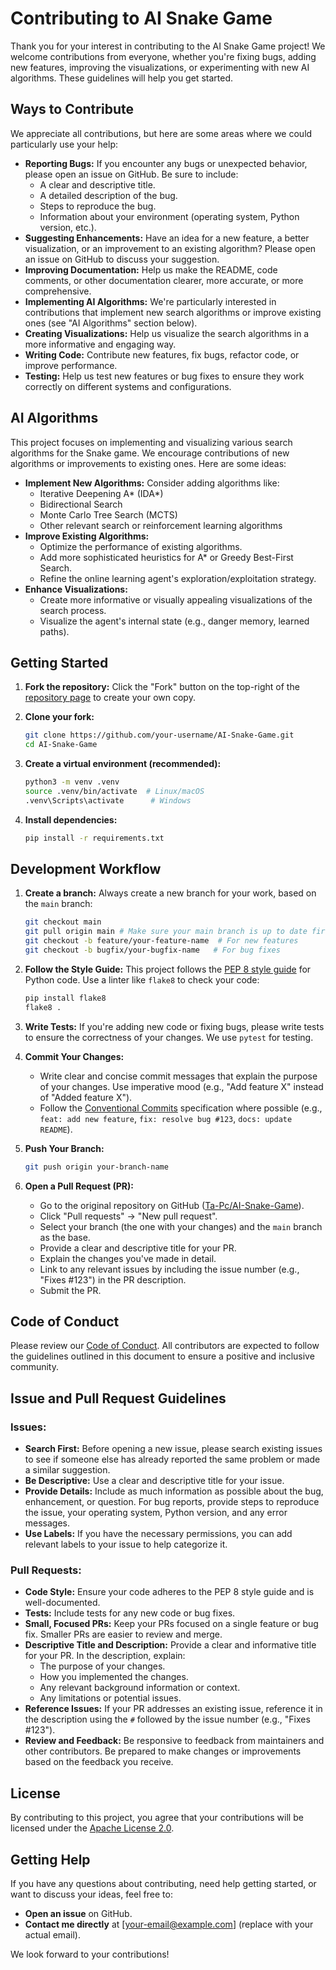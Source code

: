 # Contributing to AI Snake Game

Thank you for your interest in contributing to the AI Snake Game project! We welcome contributions from everyone, whether you're fixing bugs, adding new features, improving the visualizations, or experimenting with new AI algorithms. These guidelines will help you get started.

## Ways to Contribute

We appreciate all contributions, but here are some areas where we could particularly use your help:

*   **Reporting Bugs:** If you encounter any bugs or unexpected behavior, please open an issue on GitHub. Be sure to include:
    *   A clear and descriptive title.
    *   A detailed description of the bug.
    *   Steps to reproduce the bug.
    *   Information about your environment (operating system, Python version, etc.).
*   **Suggesting Enhancements:** Have an idea for a new feature, a better visualization, or an improvement to an existing algorithm? Please open an issue on GitHub to discuss your suggestion.
*   **Improving Documentation:** Help us make the README, code comments, or other documentation clearer, more accurate, or more comprehensive.
*   **Implementing AI Algorithms:** We're particularly interested in contributions that implement new search algorithms or improve existing ones (see "AI Algorithms" section below).
*   **Creating Visualizations:** Help us visualize the search algorithms in a more informative and engaging way.
*   **Writing Code:** Contribute new features, fix bugs, refactor code, or improve performance.
*   **Testing:** Help us test new features or bug fixes to ensure they work correctly on different systems and configurations.

## AI Algorithms

This project focuses on implementing and visualizing various search algorithms for the Snake game. We encourage contributions of new algorithms or improvements to existing ones. Here are some ideas:

*   **Implement New Algorithms:** Consider adding algorithms like:
    *   Iterative Deepening A* (IDA*)
    *   Bidirectional Search
    *   Monte Carlo Tree Search (MCTS)
    *   Other relevant search or reinforcement learning algorithms
*   **Improve Existing Algorithms:**
    *   Optimize the performance of existing algorithms.
    *   Add more sophisticated heuristics for A* or Greedy Best-First Search.
    *   Refine the online learning agent's exploration/exploitation strategy.
*   **Enhance Visualizations:**
    *   Create more informative or visually appealing visualizations of the search process.
    *   Visualize the agent's internal state (e.g., danger memory, learned paths).

## Getting Started

1. **Fork the repository:** Click the "Fork" button on the top-right of the [repository page](https://github.com/Ta-Pc/AI-Snake-Game) to create your own copy.

2. **Clone your fork:**
    ```bash
    git clone https://github.com/your-username/AI-Snake-Game.git
    cd AI-Snake-Game
    ```

3. **Create a virtual environment (recommended):**
    ```bash
    python3 -m venv .venv
    source .venv/bin/activate  # Linux/macOS
    .venv\Scripts\activate      # Windows
    ```

4. **Install dependencies:**
    ```bash
    pip install -r requirements.txt
    ```

## Development Workflow

1. **Create a branch:** Always create a new branch for your work, based on the `main` branch:
    ```bash
    git checkout main
    git pull origin main # Make sure your main branch is up to date first
    git checkout -b feature/your-feature-name  # For new features
    git checkout -b bugfix/your-bugfix-name   # For bug fixes
    ```

2. **Follow the Style Guide:** This project follows the [PEP 8 style guide](https://www.python.org/dev/peps/pep-0008/) for Python code. Use a linter like `flake8` to check your code:
    ```bash
    pip install flake8
    flake8 .
    ```

3. **Write Tests:** If you're adding new code or fixing bugs, please write tests to ensure the correctness of your changes. We use `pytest` for testing.

4. **Commit Your Changes:**
    *   Write clear and concise commit messages that explain the purpose of your changes. Use imperative mood (e.g., "Add feature X" instead of "Added feature X").
    *   Follow the [Conventional Commits](https://www.conventionalcommits.org/en/v1.0.0/) specification where possible (e.g., `feat: add new feature`, `fix: resolve bug #123`, `docs: update README`).

5. **Push Your Branch:**
    ```bash
    git push origin your-branch-name
    ```

6. **Open a Pull Request (PR):**
    *   Go to the original repository on GitHub ([Ta-Pc/AI-Snake-Game](https://github.com/Ta-Pc/AI-Snake-Game)).
    *   Click "Pull requests" -> "New pull request".
    *   Select your branch (the one with your changes) and the `main` branch as the base.
    *   Provide a clear and descriptive title for your PR.
    *   Explain the changes you've made in detail.
    *   Link to any relevant issues by including the issue number (e.g., "Fixes #123") in the PR description.
    *   Submit the PR.

## Code of Conduct

Please review our [Code of Conduct](CODE_OF_CONDUCT.md). All contributors are expected to follow the guidelines outlined in this document to ensure a positive and inclusive community.

## Issue and Pull Request Guidelines

### Issues:

*   **Search First:** Before opening a new issue, please search existing issues to see if someone else has already reported the same problem or made a similar suggestion.
*   **Be Descriptive:** Use a clear and descriptive title for your issue.
*   **Provide Details:** Include as much information as possible about the bug, enhancement, or question. For bug reports, provide steps to reproduce the issue, your operating system, Python version, and any error messages.
*   **Use Labels:** If you have the necessary permissions, you can add relevant labels to your issue to help categorize it.

### Pull Requests:

*   **Code Style:** Ensure your code adheres to the PEP 8 style guide and is well-documented.
*   **Tests:** Include tests for any new code or bug fixes.
*   **Small, Focused PRs:** Keep your PRs focused on a single feature or bug fix. Smaller PRs are easier to review and merge.
*   **Descriptive Title and Description:** Provide a clear and informative title for your PR. In the description, explain:
    *   The purpose of your changes.
    *   How you implemented the changes.
    *   Any relevant background information or context.
    *   Any limitations or potential issues.
*   **Reference Issues:** If your PR addresses an existing issue, reference it in the description using the `#` followed by the issue number (e.g., "Fixes #123").
*   **Review and Feedback:** Be responsive to feedback from maintainers and other contributors. Be prepared to make changes or improvements based on the feedback you receive.

## License

By contributing to this project, you agree that your contributions will be licensed under the [Apache License 2.0](LICENSE).

## Getting Help

If you have any questions about contributing, need help getting started, or want to discuss your ideas, feel free to:

*   **Open an issue** on GitHub.
*   **Contact me directly** at [your-email@example.com] (replace with your actual email).

We look forward to your contributions!
